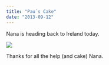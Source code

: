 ```yaml
---
title: "Pau´s Cake"
date: "2013-09-12"
---
```


Nana is heading back to Ireland today.

![](images/tumblr_inline_mt0mvtzCZQ1qz4rgp.jpg)

Thanks for all the help (and cake) Nana.
